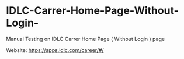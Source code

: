 # IDLC-Carrer-Home-Page-Without-Login-

Manual Testing on IDLC Carrer Home Page ( Without Login ) page 

Website: https://apps.idlc.com/career/#/
